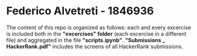 # Federico Alvetreti - 1846936

The content of this repo is organized as follows:
each and every excercise is included both in the **"excercises" folder** (each excercise in a different file) 
and aggregated in the file **"scripts.ipynb"**.
**"Submissions _ HackerRank.pdf"**  includes the screens of all HackerRank submissions.